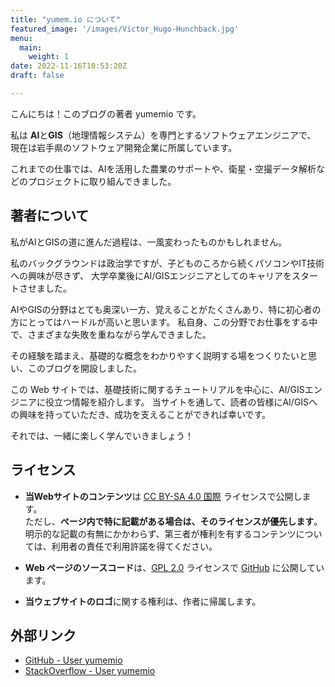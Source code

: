 ```yaml
---
title: "yumem.io について"
featured_image: '/images/Victor_Hugo-Hunchback.jpg'
menu:
  main:
    weight: 1
date: 2022-11-16T10:53:20Z
draft: false

---
```


こんにちは！このブログの著者 yumemio です。

私は **AI**と**GIS**（地理情報システム）を専門とするソフトウェアエンジニアで、
現在は岩手県のソフトウェア開発企業に所属しています。

これまでの仕事では、AIを活用した農業のサポートや、衛星・空撮データ解析などのプロジェクトに取り組んできました。

## 著者について

私がAIとGISの道に進んだ過程は、一風変わったものかもしれません。

私のバックグラウンドは政治学ですが、子どものころから続くパソコンやIT技術への興味が尽きず、
大学卒業後にAI/GISエンジニアとしてのキャリアをスタートさせました。

AIやGISの分野はとても奥深い一方、覚えることがたくさんあり、特に初心者の方にとってはハードルが高いと思います。
私自身、この分野でお仕事をする中で、さまざまな失敗を重ねながら学んできました。

その経験を踏まえ、基礎的な概念をわかりやすく説明する場をつくりたいと思い、このブログを開設しました。

この Web サイトでは、基礎技術に関するチュートリアルを中心に、AI/GISエンジニアに役立つ情報を紹介します。
当サイトを通して、読者の皆様にAI/GISへの興味を持っていただき、成功を支えることができれば幸いです。

それでは、一緒に楽しく学んでいきましょう！

## ライセンス

* **当Webサイトのコンテンツ**は [CC BY-SA 4.0 国際](https://creativecommons.org/licenses/by-sa/4.0/deed.ja) ライセンスで公開します。  
ただし、**ページ内で特に記載がある場合は、そのライセンスが優先します**。
明示的な記載の有無にかかわらず、第三者が権利を有するコンテンツについては、利用者の責任で利用許諾を得てください。

* **Web ページのソースコード**は、[GPL 2.0](https://www.gnu.org/licenses/old-licenses/gpl-2.0.en.html) ライセンスで [GitHub](https://github.com/yumemio/blog) に公開しています。

* **当ウェブサイトのロゴ**に関する権利は、作者に帰属します。

## 外部リンク

* [GitHub - User yumemio](https://github.com/yumemio)
* [StackOverflow - User yumemio](https://stackoverflow.com/users/13301046/yumemio)

